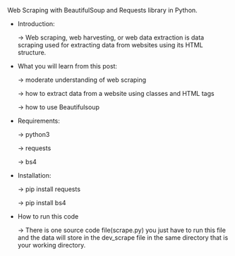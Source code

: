 Web Scraping with BeautifulSoup and Requests library in Python.

* Introduction:

  -> Web scraping, web harvesting, or web data extraction is data scraping used for extracting data from websites using its HTML structure.

* What you will learn from this post:

  -> moderate understanding of web scraping

  -> how to extract data from a website using classes and HTML tags

  -> how to use Beautifulsoup

* Requirements:

  -> python3

  -> requests

  -> bs4

* Installation:

  -> pip install requests

  -> pip install bs4

* How to run this code

  -> There is one source code file(scrape.py) you just have to run this file and the data will store in the dev_scrape file in the same directory that is your working directory.
